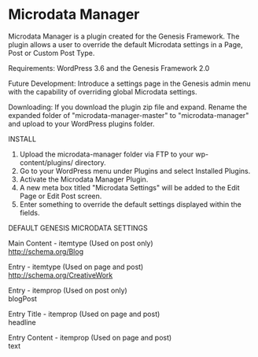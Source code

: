 Microdata Manager
=================

Microdata Manager is a plugin created for the Genesis Framework. The plugin allows a user to override the default Microdata settings in a Page, Post or Custom Post Type.

Requirements: WordPress 3.6 and the Genesis Framework 2.0

Future Development: Introduce a settings page in the Genesis admin menu with the capability of overriding global Microdata settings.

Downloading: If you download the plugin zip file and expand. Rename the expanded folder of "microdata-manager-master" to "microdata-manager" and upload to your WordPress plugins folder.

INSTALL<br />
1. Upload the microdata-manager folder via FTP to your wp-content/plugins/ directory.<br />
2. Go to your WordPress menu under Plugins and select Installed Plugins.<br />
3. Activate the Microdata Manager Plugin.<br />
4. A new meta box titled "Microdata Settings" will be added to the Edit Page or Edit Post screen.<br />
5. Enter something to override the default settings displayed within the fields.<br />

DEFAULT GENESIS MICRODATA SETTINGS<br />

Main Content - itemtype (Used on post only)<br />
http://schema.org/Blog<br />

Entry - itemtype (Used on page and post)<br />
http://schema.org/CreativeWork<br />

Entry - itemprop (Used on post only)<br />
blogPost<br />

Entry Title - itemprop (Used on page and post)<br />
headline<br />

Entry Content - itemprop (Used on page and post)<br />
text<br />

